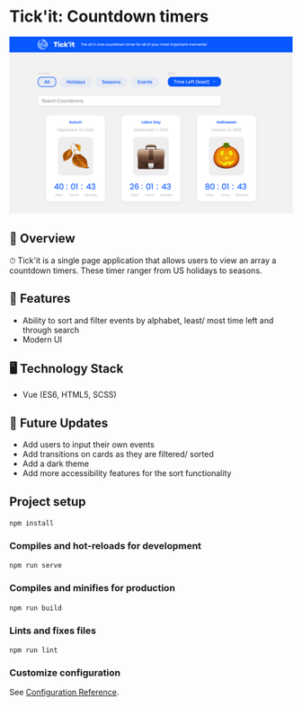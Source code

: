 # Tick'it: Countdown timers
![Screenshot](screenshot.png)

## 👀 Overview
⏱ Tick'it is a single page application that allows users to view an array a countdown timers. These timer ranger from US holidays to seasons. 

## 🦾 Features
- Ability to sort and filter events by alphabet, least/ most time left and through search
- Modern UI

## 🖥 Technology Stack
- Vue (ES6, HTML5, SCSS)

## 🚧 Future Updates
- Add users to input their own events
- Add transitions on cards as they are filtered/ sorted
- Add a dark theme
- Add more accessibility features for the sort functionality

## Project setup
```
npm install
```

### Compiles and hot-reloads for development
```
npm run serve
```

### Compiles and minifies for production
```
npm run build
```

### Lints and fixes files
```
npm run lint
```

### Customize configuration
See [Configuration Reference](https://cli.vuejs.org/config/).
